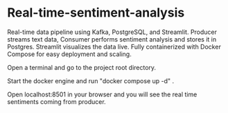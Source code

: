 # Real-time-sentiment-analysis
Real-time data pipeline using Kafka, PostgreSQL, and Streamlit. Producer streams text data, Consumer performs sentiment analysis and stores it in Postgres. Streamlit visualizes the data live. Fully containerized with Docker Compose for easy deployment and scaling.

Open a terminal and go to the project root directory.

Start the docker engine and run "docker compose up -d" .

Open localhost:8501 in your browser and you will see the real time sentiments coming from producer.
